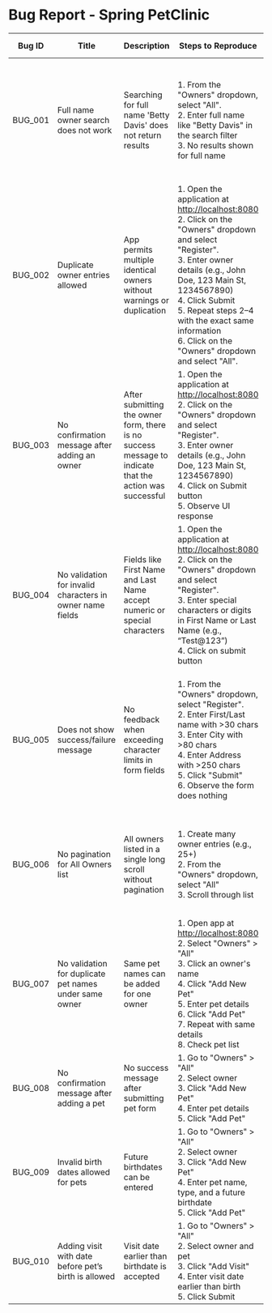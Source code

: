 # Bug Report - Spring PetClinic

| Bug ID  | Title                                                     | Description                                                                                             | Steps to Reproduce                                                                                                                                                                                                                                                                                                                         | Actual Result                                                                                                                   | Expected Result                                                                                                                                                                           | Severity | Priority |
| ------- | --------------------------------------------------------- | ------------------------------------------------------------------------------------------------------- | ------------------------------------------------------------------------------------------------------------------------------------------------------------------------------------------------------------------------------------------------------------------------------------------------------------------------------------------ | ------------------------------------------------------------------------------------------------------------------------------- | ----------------------------------------------------------------------------------------------------------------------------------------------------------------------------------------- | -------- | -------- |
| BUG_001 | Full name owner search does not work                      | Searching for full name 'Betty Davis' does not return results                                           | 1. From the "Owners" dropdown, select "All".<br>2. Enter full name like "Betty Davis" in the search filter<br>3. No results shown for full name                                                                                                                                                                                            | Searching for an owner using full name returns no result                                                                        | \* The search bar should accept and match full names (e.g., "Betty Davis")<br>\* Results should include any matching full names, first name and last name                                   | High     | High     |
| BUG_002 | Duplicate owner entries allowed                           | App permits multiple identical owners without warnings or duplication                                 | 1. Open the application at [http://localhost:8080](http://localhost:8080)<br>2. Click on the "Owners" dropdown and select "Register".<br>3. Enter owner details (e.g., John Doe, 123 Main St, 1234567890)<br>4. Click Submit<br>5. Repeat steps 2–4 with the exact same information<br>6. Click on the "Owners" dropdown and select "All". | The application accepts multiple entries with identical names, addresses, and phone numbers without any warning or validation.  | \* The system should detect duplicate owner data and:<br> \* Show a warning like “Owner with these details already exists”<br> \* Or ask for confirmation before allowing duplicate creation | Medium   | High     |
| BUG_003 | No confirmation message after adding an owner             | After submitting the owner form, there is no success message to indicate that the action was successful | 1. Open the application at [http://localhost:8080](http://localhost:8080)<br>2. Click on the "Owners" dropdown and select "Register".<br>3. Enter owner details (e.g., John Doe, 123 Main St, 1234567890)<br>4. Click on Submit button<br>5. Observe UI response                                                                           | After submitting the owner form, the app redirects to the "Owner Information" page, but no message confirms successful creation | \* A toast or banner should appear saying “Owner successfully added”<br>\* Alternatively, redirect user to the new owner's profile with a success message                                   | Low      | Medium   |
| BUG_004 | No validation for invalid characters in owner name fields | Fields like First Name and Last Name accept numeric or special characters                               | 1. Open the application at [http://localhost:8080](http://localhost:8080)<br>2. Click on the "Owners" dropdown and select "Register".<br>3. Enter special characters or digits in First Name or Last Name (e.g., “Test\@123”)<br>4. Click on submit button                                                                                 | The system accepts numbers, symbols, and special characters (e.g., “@”, “#”, “123”) in name fields without validation           | \* First and Last Name fields should:<br> \* Restrict numeric/special characters<br> \* Show error like: “Only alphabetic characters allowed”                                                | Low      | Low      |
| BUG_005 | Does not show success/failure message                     | No feedback when exceeding character limits in form fields                                              | 1. From the "Owners" dropdown, select "Register".<br>2. Enter First/Last name with >30 chars<br>3. Enter City with >80 chars<br>4. Enter Address with >250 chars<br>5. Click "Submit"<br>6. Observe the form does nothing                                                                                                                  | Form silently fails, no submission or feedback shown                                                                            | \* Prevent submission if fields exceed max length<br>\* Show validation message near affected field<br>\* Optionally show toast: “Please correct the highlighted fields before submitting”   | Low      | Medium   |
| BUG_006 | No pagination for All Owners list                         | All owners listed in a single long scroll without pagination                                            | 1. Create many owner entries (e.g., 25+)<br>2. From the "Owners" dropdown, select "All"<br>3. Scroll through list                                                                                                                                                                                                                          | All owner records are shown in a long list, no pagination                                                                       | \* Paginate owner entries (e.g., 10 per page)<br>\* Include “Next”, “Previous” navigation or numbered pages                                                                                 | Medium   | Medium   |
| BUG_007 | No validation for duplicate pet names under same owner    | Same pet names can be added for one owner                                                               | 1. Open app at [http://localhost:8080](http://localhost:8080)<br>2. Select "Owners" > "All"<br>3. Click an owner's name<br>4. Click "Add New Pet"<br>5. Enter pet details<br>6. Click "Add Pet"<br>7. Repeat with same details<br>8. Check pet list                                                                                        | Pets with the same name under same owner are added without restriction                                                          | \* System should warn “A pet with this name already exists for this owner”<br>\* Or prevent duplicate pet names                                                                             | Medium   | Medium   |
| BUG_008 | No confirmation message after adding a pet                | No success message after submitting pet form                                                            | 1. Go to "Owners" > "All"<br>2. Select owner<br>3. Click "Add New Pet"<br>4. Enter pet details<br>5. Click "Add Pet"                                                                                                                                                                                                                       | No toast, popup, or banner confirms success                                                                                     | \* Show a message like “Pet successfully added” after submitting form                                                                                                                      | Low      | Medium   |
| BUG_009 | Invalid birth dates allowed for pets                      | Future birthdates can be entered                                                                        | 1. Go to "Owners" > "All"<br>2. Select owner<br>3. Click "Add New Pet"<br>4. Enter pet name, type, and a future birthdate<br>5. Click "Add Pet"                                                                                                                                                                                            | System accepts future dates like 01/01/3000                                                                                     | \* Prevent future birthdates<br>\* Show validation: “Birth date cannot be in the future”                                                                                                    | High     | High     |
| BUG_010 | Adding visit with date before pet’s birth is allowed      | Visit date earlier than birthdate is accepted                                                           | 1. Go to "Owners" > "All"<br>2. Select owner and pet<br>3. Click "Add Visit"<br>4. Enter visit date earlier than birth<br>5. Click Submit                                                                                                                                                                                                  | System allows visit date before birth date                                                                                      | \* Validate visit date > pet birth date<br>\* Show: “Visit date must be after pet’s birthdate”                                                                                              | Medium   | High     |
